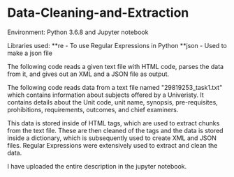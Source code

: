 # Data-Cleaning-and-Extraction

Environment: Python 3.6.8 and Jupyter notebook

Libraries used:
**re - To use Regular Expressions in Python
**json - Used to make a json file

The following code reads a given text file with HTML code, parses the data from it, and gives out an XML and a JSON file as output.

The following code reads data from a text file named "29819253_task1.txt" which contains information about subjects offered by a Univeristy. It contains details about the Unit code, unit name, synopsis, pre-requisites, prohibitions, requirements, outcomes, and chief examiners.

This data is stored inside of HTML tags, which are used to extract chunks from the text file. These are then cleaned of the tags and the data is stored inside a dictionary, which is subsequently used to create XML and JSON files. Regular Expressions were extensively used to extract and clean the data.

I have uploaded the entire description in the jupyter notebook.
